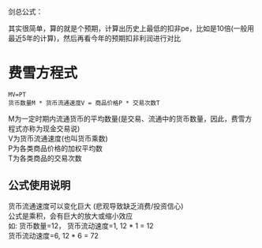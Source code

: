 
剑总公式：

其实很简单，算的就是个预期，计算出历史上最低的扣非pe，比如是10倍(一般用最近5年的计算)，然后再看今年的预期扣非利润进行对比

# 费雪方程式
	MV=PT  
	货币数量M * 货币流通速度V = 商品价格P * 交易次数T  

M为一定时期内流通货币的平均数量(是交易、流通中的货币数量，因此，费雪方程式亦称为现金交易说)   
V为货币流通速度(也叫货币乘数)  
P为各类商品价格的加权平均数   
T为各类商品的交易次数  

## 公式使用说明
货币流通速度可以变化巨大 (悲观导致缺乏消费/投资信心)  
公式是乘积，会有巨大的放大或缩小效应  
	如: 货币数量=12， 货币流动速度=1,  12 * 1 = 12  
	货币流动速度=6,  12 * 6 = 72  
   


